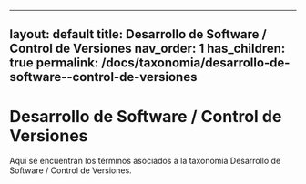 
---
layout: default
title: Desarrollo de Software / Control de Versiones
nav_order: 1
has_children: true
permalink: /docs/taxonomia/desarrollo-de-software--control-de-versiones
---

# Desarrollo de Software / Control de Versiones

Aquí se encuentran los términos asociados a la taxonomía Desarrollo de Software / Control de Versiones.
